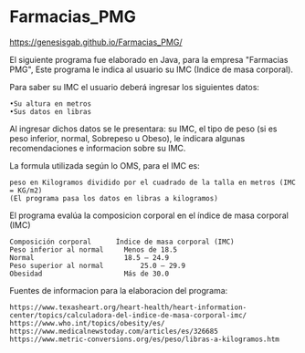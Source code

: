 # Farmacias_PMG
https://genesisgab.github.io/Farmacias_PMG/

El siguiente programa fue elaborado en Java, para la empresa "Farmacias PMG",  Este programa le indica al usuario su IMC (Indice de masa corporal). 

Para saber su IMC el usuario deberá ingresar los siguientes datos: 

	•Su altura en metros
	•Sus datos en libras

Al ingresar dichos datos se le presentara: su IMC, el tipo de peso (si es peso inferior, normal, Sobrepeso u Obeso), le indicara algunas recomendaciones e informacion sobre su IMC.  

La formula utilizada según lo OMS, para el IMC es: 

	peso en Kilogramos dividido por el cuadrado de la talla en metros (IMC = KG/m2)
	(El programa pasa los datos en libras a kilogramos)

El programa evalúa la composicion corporal en el índice de masa corporal (IMC)

	Composición corporal	  Índice de masa corporal (IMC)
	Peso inferior al normal   	Menos de 18.5
	Normal                    	18.5 – 24.9
	Peso superior al normal	        25.0 – 29.9
	Obesidad	                Más de 30.0
	
Fuentes de informacion para la elaboracion del programa: 

	https://www.texasheart.org/heart-health/heart-information-center/topics/calculadora-del-indice-de-masa-corporal-imc/
	https://www.who.int/topics/obesity/es/
	https://www.medicalnewstoday.com/articles/es/326685
	https://www.metric-conversions.org/es/peso/libras-a-kilogramos.htm


